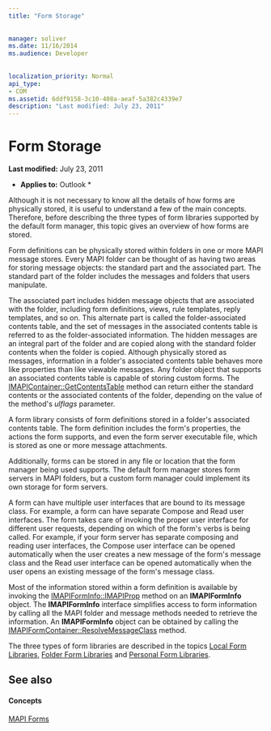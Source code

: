 ```yaml
---
title: "Form Storage"
 
 
manager: soliver
ms.date: 11/16/2014
ms.audience: Developer
 
 
localization_priority: Normal
api_type:
- COM
ms.assetid: 6ddf9158-3c10-408a-aeaf-5a382c4339e7
description: "Last modified: July 23, 2011"
---
```


# Form Storage

 **Last modified:** July 23, 2011 
  
 * **Applies to:** Outlook * 
  
Although it is not necessary to know all the details of how forms are physically stored, it is useful to understand a few of the main concepts. Therefore, before describing the three types of form libraries supported by the default form manager, this topic gives an overview of how forms are stored.
  
Form definitions can be physically stored within folders in one or more MAPI message stores. Every MAPI folder can be thought of as having two areas for storing message objects: the standard part and the associated part. The standard part of the folder includes the messages and folders that users manipulate.
  
The associated part includes hidden message objects that are associated with the folder, including form definitions, views, rule templates, reply templates, and so on. This alternate part is called the folder-associated contents table, and the set of messages in the associated contents table is referred to as the folder-associated information. The hidden messages are an integral part of the folder and are copied along with the standard folder contents when the folder is copied. Although physically stored as messages, information in a folder's associated contents table behaves more like properties than like viewable messages. Any folder object that supports an associated contents table is capable of storing custom forms. The [IMAPIContainer::GetContentsTable](imapicontainer-getcontentstable.md) method can return either the standard contents or the associated contents of the folder, depending on the value of the method's  _ulflags_ parameter. 
  
A form library consists of form definitions stored in a folder's associated contents table. The form definition includes the form's properties, the actions the form supports, and even the form server executable file, which is stored as one or more message attachments.
  
Additionally, forms can be stored in any file or location that the form manager being used supports. The default form manager stores form servers in MAPI folders, but a custom form manager could implement its own storage for form servers.
  
A form can have multiple user interfaces that are bound to its message class. For example, a form can have separate Compose and Read user interfaces. The form takes care of invoking the proper user interface for different user requests, depending on which of the form's verbs is being called. For example, if your form server has separate composing and reading user interfaces, the Compose user interface can be opened automatically when the user creates a new message of the form's message class and the Read user interface can be opened automatically when the user opens an existing message of the form's message class.
  
Most of the information stored within a form definition is available by invoking the [IMAPIFormInfo::IMAPIProp](imapiforminfoimapiprop.md) method on an **IMAPIFormInfo** object. The **IMAPIFormInfo** interface simplifies access to form information by calling all the MAPI folder and message methods needed to retrieve the information. An **IMAPIFormInfo** object can be obtained by calling the [IMAPIFormContainer::ResolveMessageClass](imapiformcontainer-resolvemessageclass.md) method. 
  
The three types of form libraries are described in the topics [Local Form Libraries](local-form-libraries.md), [Folder Form Libraries](folder-form-libraries.md) and [Personal Form Libraries](personal-form-libraries.md).
  
## See also

#### Concepts

[MAPI Forms](mapi-forms.md)

